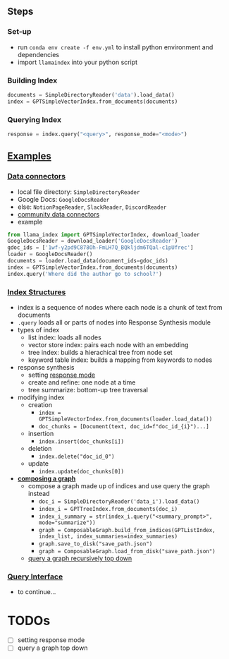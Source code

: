 
## Steps
### Set-up
- run `conda env create -f env.yml` to install python environment and dependencies
- import `llamaindex` into your python script
### Building Index
```python
documents = SimpleDirectoryReader('data').load_data()
index = GPTSimpleVectorIndex.from_documents(documents)
```
### Querying Index
```python
response = index.query("<query>", response_mode="<mode>")
```

## [Examples](https://github.com/jerryjliu/llama_index/tree/main/examples)

### [Data connectors](https://gpt-index.readthedocs.io/en/latest/how_to/data_connectors.html)
- local file directory: `SimpleDirectoryReader`
- Google Docs: `GoogleDocsReader`
- else: `NotionPageReader`, `SlackReader`, `DiscordReader`
- [community data connectors](https://llamahub.ai)
- example
```python
from llama_index import GPTSimpleVectorIndex, download_loader
GoogleDocsReader = download_loader('GoogleDocsReader')
gdoc_ids = ['1wf-y2pd9C878Oh-FmLH7Q_BQkljdm6TQal-c1pUfrec']
loader = GoogleDocsReader()
documents = loader.load_data(document_ids=gdoc_ids)
index = GPTSimpleVectorIndex.from_documents(documents)
index.query('Where did the author go to school?')
```

### [Index Structures](https://gpt-index.readthedocs.io/en/latest/guides/primer/index_guide.html)
- index is a sequence of nodes where each node is a chunk of text from documents
- `.query` loads all or parts of nodes into Response Synthesis module
- types of index
  - list index: loads all nodes
  - vector store index: pairs each node with an embedding
  - tree index: builds a hierachical tree from node set
  - keyword table index: builds a mapping from keywords to nodes
- response synthesis
  - setting [response mode](https://gpt-index.readthedocs.io/en/latest/guides/primer/usage_pattern.html#setting-response-mode)
  - create and refine: one node at a time
  - tree summarize: bottom-up tree traversal
- modifying index
  - creation
    - `index = GPTSimpleVectorIndex.from_documents(loader.load_data())`
    - `doc_chunks = [Document(text, doc_id=f"doc_id_{i}")...]`
  - insertion
    - `index.insert(doc_chunks[i])`
  - deletion
    - `index.delete("doc_id_0")`
  - update
    - `index.update(doc_chunks[0])`
- [**composing a graph**](https://gpt-index.readthedocs.io/en/latest/how_to/index_structs/composability.html)
  - compose a graph made up of indices and use query the graph instead
    - `doc_i = SimpleDirectoryReader('data_i').load_data()`
    - `index_i = GPTTreeIndex.from_documents(doc_i)`
    - `index_i_summary = str(index_i.query("<summary_prompt>", mode="summarize"))`
    - `graph = ComposableGraph.build_from_indices(GPTListIndex, index_list, index_summaries=index_summaries)`
    - `graph.save_to_disk("save_path.json")`
    - `graph = ComposableGraph.load_from_disk("save_path.json")`
  - [query a graph recursively top down](https://gpt-index.readthedocs.io/en/latest/reference/indices/composability_query.html)

### [Query Interface](https://gpt-index.readthedocs.io/en/latest/guides/primer/usage_pattern.html#load-in-documents)
- to continue...




# TODOs
- [ ] setting response mode
- [ ] query a graph top down
